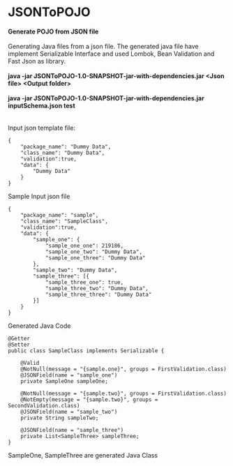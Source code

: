 # JSONToPOJO
**Generate POJO from JSON file**
<br/><br/>
Generating Java files from a json file. The generated java file have implement Serializable Interface and used Lombok, Bean Validation and Fast Json as library.
<br/><br/>
**java -jar JSONToPOJO-1.0-SNAPSHOT-jar-with-dependencies.jar &lt;Json file&gt; &lt;Output folder&gt;**<br/><br/>
**java -jar JSONToPOJO-1.0-SNAPSHOT-jar-with-dependencies.jar inputSchema.json test**<br/><br/><br/>
Input json template file:
```
{
    "package_name": "Dummy Data",
    "class_name": "Dummy Data",
    "validation":true,
    "data": {
        "Dummy Data"
    }
}
```
Sample Input json file
```
{
    "package_name": "sample",
    "class_name": "SampleClass",
    "validation":true,
    "data": {
        "sample_one": {
            "sample_one_one": 219186,
            "sample_one_two": "Dummy Data",
            "sample_one_three": "Dummy Data"
        },
        "sample_two": "Dummy Data",
        "sample_three": [{
            "sample_three_one": true,
            "sample_three_two": "Dummy Data",
            "sample_three_three": "Dummy Data"
        }]
    }
}
```

Generated Java Code
```
@Getter
@Setter
public class SampleClass implements Serializable {

    @Valid
    @NotNull(message = "{sample.one}", groups = FirstValidation.class)
    @JSONField(name = "sample_one")
    private SampleOne sampleOne;

    @NotNull(message = "{sample.two}", groups = FirstValidation.class)
    @NotEmpty(message = "{sample.two}", groups = SecondValidation.class)
    @JSONField(name = "sample_two")
    private String sampleTwo;

    @JSONField(name = "sample_three")
    private List<SampleThree> sampleThree;
}
```

SampleOne, SampleThree are generated Java Class

